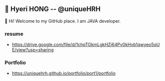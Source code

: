
## 💬 Hyeri HONG -- @uniqueHRH

👋 Hi! Welcome to my GitHub place. I am JAVA developer.

### resume
- https://drive.google.com/file/d/1chpTGkmLgkHZj64Pv0kHvb1qwyeo5qUE/view?usp=sharing
### Portfolio
- https://uniquehrh.github.io/portfolio/port1/portfolio


<!--
    > <img src="https://user-images.githubusercontent.com/59815000/81278958-69542000-9091-11ea-812b-ab168b54de50.png" width="400px"> &nbsp; &nbsp; &nbsp; &nbsp; <img src="https://user-images.githubusercontent.com/59815000/81472313-1d8cac80-9232-11ea-8eb4-e6f93fec9cfe.jpg" width="400px">
    >
    > 여행신문의 통계에 따르면, 2019년 여행 트랜드는 자유여행이 80%를 차지하고 있으며
    >
    > 해외여행에 대한 선호도 또한 매년 3% 가량 증가하고 있는 추세이다
    
    
    > <img src="https://user-images.githubusercontent.com/59815000/81490325-1e6a2080-92bc-11ea-9a63-ddbcb00bfb54.jpg" width="400px"> &nbsp; &nbsp; &nbsp; &nbsp; <img src="https://user-images.githubusercontent.com/59815000/81490340-39d52b80-92bc-11ea-8cf2-204ca035f615.jpg" width="400px">
    >
    > 또한 여행시 지출이 가장 큰 항공권 및 숙박의 경우, 직접 예약하여 지출을 줄이는 형태로 점차 동향이 변화하고 있다
    
    
    ```
     1. 이에 따라 항공과 숙박은 직접 예약하며, 저렴한 이용료로 자유여행을 떠날 수 있도록 하는 자유여행플랫폼을 구상하게 되었다
     2. 또한 플랫폼의 게시판 통해 여행지의 정보를 회원들간 교환하거나, 함께 여행할 동행을 구할 수 있도록 하여
        서비스가 더욱 활성화될 수 있도록 하였다
    ```
    
- [메뉴설계서](https://github.com/uniqueHRH/finalProject/blob/master/%EB%A9%94%EB%89%B4%EC%84%A4%EA%B3%84%EC%84%9C.png)
- [Class Diagram](https://github.com/uniqueHRH/finalProject/blob/master/ClassDiagram.png)
- [ER-Diagram](https://github.com/uniqueHRH/finalProject/blob/master/ER-Diagram.png)
- [시연영상 확인하기](https://www.youtube.com/watch?v=7znPfrB_5K4&t=2s)
 


- 🔭 I’m currently working on ...
- 🌱 I’m currently learning ...
- 👯 I’m looking to collaborate on ...
- 🤔 I’m looking for help with ...
- 💬 Ask me about ...
- 📫 How to reach me: ...
- 😄 Pronouns: ...
- ⚡ Fun fact: ...

-->
